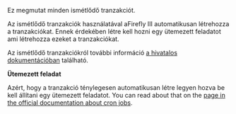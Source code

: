 Ez megmutat minden ismétlődő tranzakciót.

Az ismétlődő tranzakciók használatával aFirefly III automatikusan létrehozza a tranzakciókat. Ennek érdekében létre kell hozni egy ütemezett feladatot ami létrehozza ezeket a tranzakciókat.

Az ismétlődő tranzakciókról további információ [a hivatalos dokumentációban](https://firefly-iii.readthedocs.io/en/latest/advanced/recurring.html) található.

**Ütemezett feladat**

Azért, hogy a tranzakció ténylegesen automatikusan létre legyen hozva be kell állítani egy ütemezett feladatot. You can read about that on the [page in the official documentation about cron jobs](https://firefly-iii.readthedocs.io/en/latest/installation/cronjob.html).